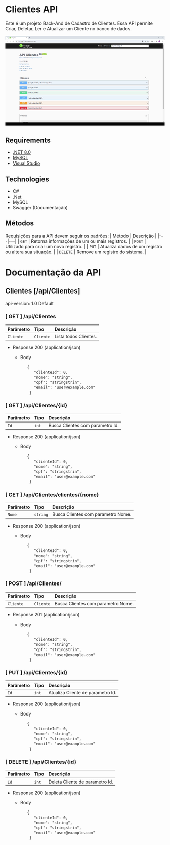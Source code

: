 # Clientes API

Este é um projeto Back-And de Cadastro de Clientes. Essa API permite Criar, Deletar, Ler e Atualizar um Cliente no banco de dados.

<p align="center">
    <img src="/Assets/gifPequeno.gif">
</p>

## Requirements

- [.NET 8.0](https://dotnet.microsoft.com/en-us/download)
- [MySQL](https://dev.mysql.com/downloads/workbench/)
- [Visual Studio](https://visualstudio.microsoft.com/pt-br/vs/)


## Technologies

- C#
- .Net
- MySQL
- Swagger (Documentação)

## Métodos
Requisições para a API devem seguir os padrões:
| Método | Descrição |
|---|---|
| `GET` | Retorna informações de um ou mais registros. |
| `POST` | Utilizado para criar um novo registro. |
| `PUT` | Atualiza dados de um registro ou altera sua situação. |
| `DELETE` | Remove um registro do sistema. |



# Documentação da API

## Clientes [/api/Clientes]

api-version: 1.0 Default


### [ GET ] /api/Clientes


| Parâmetro   | Tipo       | Descrição                           |
| :---------- | :--------- | :---------------------------------- |
| `Cliente` | `Cliente` | Lista todos Clientes. |


+ Response 200 (application/json)

    + Body

             {
                "clienteId": 0,
                "nome": "string",
                "cpf": "stringstrin",
                "email": "user@example.com"
              }         




### [ GET ] /api/Clientes/{id}


| Parâmetro   | Tipo       | Descrição                           |
| :---------- | :--------- | :---------------------------------- |
| `Id` | `int` | Busca Clientes com parametro Id. |


+ Response 200 (application/json)

    + Body

             {
                "clienteId": 0,
                "nome": "string",
                "cpf": "stringstrin",
                "email": "user@example.com"
              }        

### [ GET ] /api/Clientes/clientes/{nome}


| Parâmetro   | Tipo       | Descrição                           |
| :---------- | :--------- | :---------------------------------- |
| `Nome` | `string` | Busca Clientes com parametro Nome. |


+ Response 200 (application/json)

    + Body

             {
                "clienteId": 0,
                "nome": "string",
                "cpf": "stringstrin",
                "email": "user@example.com"
              }      

### [ POST ] /api/Clientes/


| Parâmetro   | Tipo       | Descrição                           |
| :---------- | :--------- | :---------------------------------- |
| `Cliente` | `Cliente` | Busca Clientes com parametro Nome. |


+ Response 201 (application/json)

    + Body

             {
                "clienteId": 0,
                "nome": "string",
                "cpf": "stringstrin",
                "email": "user@example.com"
              }      

### [ PUT ] /api/Clientes/{id}


| Parâmetro   | Tipo       | Descrição                           |
| :---------- | :--------- | :---------------------------------- |
| `Id` | `int` | Atualiza Cliente de parametro Id. |


+ Response 200 (application/json)

    + Body

             {
                "clienteId": 0,
                "nome": "string",
                "cpf": "stringstrin",
                "email": "user@example.com"
              }      

### [ DELETE ] /api/Clientes/{id}


| Parâmetro   | Tipo       | Descrição                           |
| :---------- | :--------- | :---------------------------------- |
| `Id` | `int` | Deleta Cliente de parametro Id. |


+ Response 200 (application/json)

    + Body

             {
                "clienteId": 0,
                "nome": "string",
                "cpf": "stringstrin",
                "email": "user@example.com"
              }      
